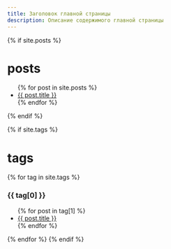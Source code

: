 ```yaml
---
title: Заголовок главной страницы
description: Описание содержимого главной страницы
---
```

{% if site.posts %}
<h1>posts</h1>
    <ul>
        {% for post in site.posts %}
            <li><a href="{{ site.url }}{{ post.url }}">{{ post.title }}</a></li>
        {% endfor %}
    </ul>
{% endif %}

{% if site.tags %}
<h1>tags</h1>
    {% for tag in site.tags %}
      <h3>{{ tag[0] }}</h3>
      <ul>
        {% for post in tag[1] %}
          <li><a href="{{ post.url }}">{{ post.title }}</a></li>
        {% endfor %}
      </ul>
    {% endfor %}
{% endif %}
